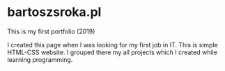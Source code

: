 # bartoszsroka.pl
This is my first portfolio (2019)

I created this page when I was looking for my first job in IT. This is simple HTML-CSS website. I grouped there my all projects which I created while learning programming.
